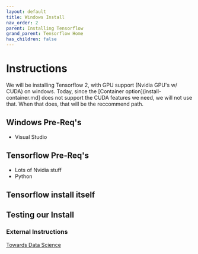 ```yaml
---
layout: default
title: Windows Install
nav_order: 2
parent: Installing Tensorflow
grand_parent: Tensorflow Home
has_children: false
---
```


# Instructions

We will be installing Tensorflow 2, with GPU support (Nvidia GPU's w/ CUDA) on windows. Today, since the [Container option](install-container.md] does not support the CUDA features we need, we will not use that. When that does, that will be the reccommend path.

## Windows Pre-Req's

- Visual Studio 

## Tensorflow Pre-Req's

- Lots of Nvidia stuff
- Python

## Tensorflow install itself

## Testing our Install

### External Instructions

[Towards Data Science](https://towardsdatascience.com/installing-tensorflow-with-cuda-cudnn-and-gpu-support-on-windows-10-60693e46e781)
